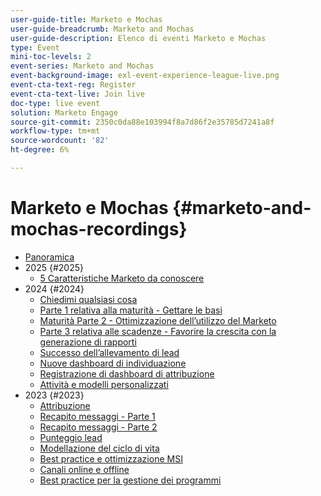 ```yaml
---
user-guide-title: Marketo e Mochas
user-guide-breadcrumb: Marketo and Mochas
user-guide-description: Elenco di eventi Marketo e Mochas
type: Event
mini-toc-levels: 2
event-series: Marketo and Mochas
event-background-image: exl-event-experience-league-live.png
event-cta-text-reg: Register
event-cta-text-live: Join live
doc-type: live event
solution: Marketo Engage
source-git-commit: 2350c0da88e103994f8a7d86f2e35785d7241a8f
workflow-type: tm+mt
source-wordcount: '82'
ht-degree: 6%

---
```



# Marketo e Mochas {#marketo-and-mochas-recordings}

+ [Panoramica](overview.md)
+ 2025 {#2025}
   + [5 Caratteristiche Marketo da conoscere](2025/5-features-to-know.md)
+ 2024 {#2024}
   + [Chiedimi qualsiasi cosa](2024/ask-me-anything.md)
   + [Parte 1 relativa alla maturità - Gettare le basi](2024/maturity-part1-foundation.md)
   + [Maturità Parte 2 - Ottimizzazione dell’utilizzo del Marketo](2024/optimize-marketo-usage.md)
   + [Parte 3 relativa alle scadenze - Favorire la crescita con la generazione di rapporti](2024/drive-growth-with-reporting.md)
   + [Successo dell’allevamento di lead](2024/lead-nurture-success.md)
   + [Nuove dashboard di individuazione](2024/new-discover-dashboard.md)
   + [Registrazione di dashboard di attribuzione](2024/attribution-dashboard-recording.md)
   + [Attività e modelli personalizzati](2024/marketo-measure-and-mochas-activities-and-custom-models.md)
+ 2023 {#2023}
   + [Attribuzione](2023/attribution.md)
   + [Recapito messaggi - Parte 1](2023/deliverability-part-one.md)
   + [Recapito messaggi - Parte 2](2023/deliverability-part-two.md)
   + [Punteggio lead](2023/lead-scoring.md)
   + [Modellazione del ciclo di vita](2023/lifecycle-modeling.md)
   + [Best practice e ottimizzazione MSI](2023/msi-best-practices.md)
   + [Canali online e offline](2023/online-offline.md)
   + [Best practice per la gestione dei programmi](2023/program-management.md)
